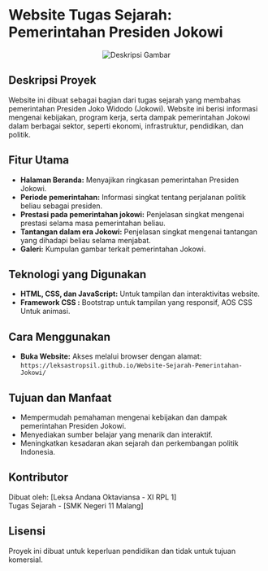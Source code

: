 # Website Tugas Sejarah: Pemerintahan Presiden Jokowi

<p align="center">
  <img src="https://github.com/user-attachments/assets/5e0e1f8a-6cc3-4121-a4eb-04481ed58955" alt="Deskripsi Gambar">
</p>

## Deskripsi Proyek
Website ini dibuat sebagai bagian dari tugas sejarah yang membahas pemerintahan Presiden Joko Widodo (Jokowi). Website ini berisi informasi mengenai kebijakan, program kerja, serta dampak pemerintahan Jokowi dalam berbagai sektor, seperti ekonomi, infrastruktur, pendidikan, dan politik.

## Fitur Utama
- **Halaman Beranda:** Menyajikan ringkasan pemerintahan Presiden Jokowi.
- **Periode pemerintahan:** Informasi singkat tentang perjalanan politik beliau sebagai presiden.
- **Prestasi pada pemerintahan jokowi:** Penjelasan singkat mengenai prestasi selama masa pemerintahan beliau.
- **Tantangan dalam era Jokowi:** Penjelasan singkat mengenai tantangan yang dihadapi beliau selama menjabat.
- **Galeri:** Kumpulan gambar terkait pemerintahan Jokowi.

## Teknologi yang Digunakan
- **HTML, CSS, dan JavaScript:** Untuk tampilan dan interaktivitas website.
- **Framework CSS :** Bootstrap untuk tampilan yang responsif, AOS CSS Untuk animasi.

## Cara Menggunakan
- **Buka Website:** Akses melalui browser dengan alamat:
  `https://leksastropsil.github.io/Website-Sejarah-Pemerintahan-Jokowi/`


## Tujuan dan Manfaat
- Mempermudah pemahaman mengenai kebijakan dan dampak pemerintahan Presiden Jokowi.
- Menyediakan sumber belajar yang menarik dan interaktif.
- Meningkatkan kesadaran akan sejarah dan perkembangan politik Indonesia.

## Kontributor
Dibuat oleh: [Leksa Andana Oktaviansa - XI RPL 1]  
Tugas Sejarah - [SMK Negeri 11 Malang]

## Lisensi
Proyek ini dibuat untuk keperluan pendidikan dan tidak untuk tujuan komersial.

